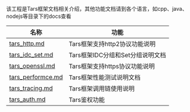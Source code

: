 该工程是Tars框架文档相关介绍，其他功能文档请到各个语言，如cpp、java、nodejs等目录下的docs查看

名称 |功能
------------------|----------------
[tars_http.md](https://github.com/TarsCloud/Tars/blob/master/docs/tars_http.md)                |Tars框架支持http2协议功能说明
[tars_idc_set.md](https://github.com/TarsCloud/Tars/blob/master/docs/tars_idc_set.md)             |Tars框架IDC分组和Set分组说明文档
[tars_openssl.md](https://github.com/TarsCloud/Tars/blob/master/docs/tars_openssl.md)             |Tars框架支持https协议功能说明
[tars_performce.md](https://github.com/TarsCloud/Tars/blob/master/docs/tars_performce.md)           |Tars框架性能测试说明文档
[tars_tracing.md](https://github.com/TarsCloud/Tars/blob/master/docs/tars_tracing.md)             |Tars框架调用链使用说明
[tars_auth.md](https://github.com/TarsCloud/Tars/blob/master/docs/tars_auth.md)                |Tars鉴权功能
